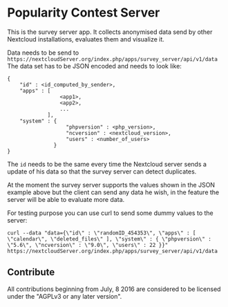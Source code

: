 # Popularity Contest Server

This is the survey server app. It collects anonymised
data send by other Nextcloud installations, evaluates them and visualize it.

Data needs to be send to ````https://nextcloudServer.org/index.php/apps/survey_server/api/v1/data````
The data set has to be JSON encoded and needs to look like:

````
{
    "id" : <id_computed_by_sender>,
    "apps" : [
                 <app1>,
                 <app2>,
                 ...
             ],
    "system" : {
                   "phpversion" : <php_version>,
                   "ncversion" : <nextcloud_version>,
                   "users" : <number_of_users>
               }
}
````

The ````id```` needs to be the same every time the Nextcloud server sends a update
of his data so that the survey server can detect duplicates.

At the moment the survey server supports the values shown in the JSON
example above but the client can send any data he wish, in the feature the server
will be able to evaluate more data.

For testing purpose you can use curl to send some dummy values to the server:

````
curl --data "data={\"id\" : \"randomID_454353\", \"apps\" : [ \"calendar\", \"deleted_files\" ], \"system\" : { \"phpversion\" : \"5.6\", \"ncversion\" : \"9.0\", \"users\" : 22 }}" https://nextcloudServer.org/index.php/apps/survey_server/api/v1/data
````

## Contribute

All contributions beginning from July, 8 2016 are considered to be licensed under the "AGPLv3 or any later version".
